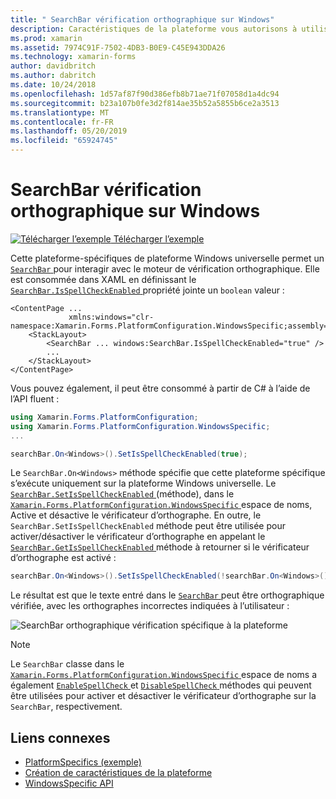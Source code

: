 ```yaml
---
title: " SearchBar vérification orthographique sur Windows"
description: Caractéristiques de la plateforme vous autorisons à utiliser les fonctionnalités qui est disponible uniquement sur une plateforme spécifique, sans avoir à implémenter des convertisseurs personnalisés ou des effets. Cet article explique comment utiliser le Windows spécifique à la plateforme qui permet un SearchBar interagir avec le moteur de vérification orthographique.
ms.prod: xamarin
ms.assetid: 7974C91F-7502-4DB3-B0E9-C45E943DDA26
ms.technology: xamarin-forms
author: davidbritch
ms.author: dabritch
ms.date: 10/24/2018
ms.openlocfilehash: 1d57af87f90d386efb8b71ae71f07058d1a4dc94
ms.sourcegitcommit: b23a107b0fe3d2f814ae35b52a5855b6ce2a3513
ms.translationtype: MT
ms.contentlocale: fr-FR
ms.lasthandoff: 05/20/2019
ms.locfileid: "65924745"
---
```

# <a name="searchbar-spell-check-on-windows"></a>SearchBar vérification orthographique sur Windows

[![Télécharger l’exemple](~/media/shared/download.png) Télécharger l’exemple](https://developer.xamarin.com/samples/xamarin-forms/UserInterface/PlatformSpecifics/)

Cette plateforme-spécifiques de plateforme Windows universelle permet un [ `SearchBar` ](xref:Xamarin.Forms.SearchBar) pour interagir avec le moteur de vérification orthographique. Elle est consommée dans XAML en définissant le [ `SearchBar.IsSpellCheckEnabled` ](xref:Xamarin.Forms.PlatformConfiguration.WindowsSpecific.SearchBar.IsSpellCheckEnabledProperty) propriété jointe un `boolean` valeur :

```xaml
<ContentPage ...
             xmlns:windows="clr-namespace:Xamarin.Forms.PlatformConfiguration.WindowsSpecific;assembly=Xamarin.Forms.Core">
    <StackLayout>
        <SearchBar ... windows:SearchBar.IsSpellCheckEnabled="true" />
        ...
    </StackLayout>
</ContentPage>
```

Vous pouvez également, il peut être consommé à partir de C# à l’aide de l’API fluent :

```csharp
using Xamarin.Forms.PlatformConfiguration;
using Xamarin.Forms.PlatformConfiguration.WindowsSpecific;
...

searchBar.On<Windows>().SetIsSpellCheckEnabled(true);
```

Le `SearchBar.On<Windows>` méthode spécifie que cette plateforme spécifique s’exécute uniquement sur la plateforme Windows universelle. Le [ `SearchBar.SetIsSpellCheckEnabled` ](xref:Xamarin.Forms.PlatformConfiguration.WindowsSpecific.SearchBar.SetIsSpellCheckEnabled(Xamarin.Forms.IPlatformElementConfiguration{Xamarin.Forms.PlatformConfiguration.Windows,Xamarin.Forms.SearchBar},System.Boolean)) (méthode), dans le [ `Xamarin.Forms.PlatformConfiguration.WindowsSpecific` ](xref:Xamarin.Forms.PlatformConfiguration.WindowsSpecific) espace de noms, Active et désactive le vérificateur d’orthographe. En outre, le `SearchBar.SetIsSpellCheckEnabled` méthode peut être utilisée pour activer/désactiver le vérificateur d’orthographe en appelant le [ `SearchBar.GetIsSpellCheckEnabled` ](xref:Xamarin.Forms.PlatformConfiguration.WindowsSpecific.SearchBar.GetIsSpellCheckEnabled(Xamarin.Forms.IPlatformElementConfiguration{Xamarin.Forms.PlatformConfiguration.Windows,Xamarin.Forms.SearchBar})) méthode à retourner si le vérificateur d’orthographe est activé :

```csharp
searchBar.On<Windows>().SetIsSpellCheckEnabled(!searchBar.On<Windows>().GetIsSpellCheckEnabled());
```

Le résultat est que le texte entré dans le [ `SearchBar` ](xref:Xamarin.Forms.SearchBar) peut être orthographique vérifiée, avec les orthographes incorrectes indiquées à l’utilisateur :

![SearchBar orthographique vérification spécifique à la plateforme](searchbar-spell-check-images/searchbar-spellcheck.png "SearchBar orthographique vérification spécifique à la plateforme")

> [!NOTE]
> Le `SearchBar` classe dans le [ `Xamarin.Forms.PlatformConfiguration.WindowsSpecific` ](xref:Xamarin.Forms.PlatformConfiguration.WindowsSpecific) espace de noms a également [ `EnableSpellCheck` ](xref:Xamarin.Forms.PlatformConfiguration.WindowsSpecific.SearchBar.EnableSpellCheck*) et [ `DisableSpellCheck` ](xre:Xamarin.Forms.PlatformConfiguration.WindowsSpecific.SearchBar.DisableSpellCheck*) méthodes qui peuvent être utilisées pour activer et désactiver le vérificateur d’orthographe sur la `SearchBar`, respectivement.

## <a name="related-links"></a>Liens connexes

- [PlatformSpecifics (exemple)](https://developer.xamarin.com/samples/xamarin-forms/UserInterface/PlatformSpecifics/)
- [Création de caractéristiques de la plateforme](~/xamarin-forms/platform/platform-specifics/index.md#creating-platform-specifics)
- [WindowsSpecific API](xref:Xamarin.Forms.PlatformConfiguration.WindowsSpecific)
